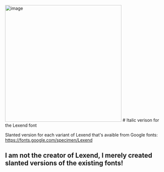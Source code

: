 <img width="380" alt="image" src="https://user-images.githubusercontent.com/71294989/209661390-b408045d-ecd5-45b3-855a-cea4b80c3ab6.png">
# Italic verison for the Lexend font

Slanted version for each variant of Lexend that's avaible from Google fonts: https://fonts.google.com/specimen/Lexend

## I am not the creator of Lexend, I merely created slanted versions of the existing fonts!
